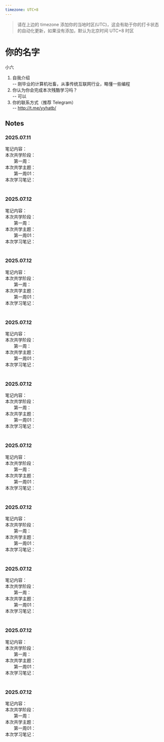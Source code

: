```yaml
---
timezone: UTC+8
---
```


> 请在上边的 timezone 添加你的当地时区(UTC)，这会有助于你的打卡状态的自动化更新，如果没有添加，默认为北京时间 UTC+8 时区


# 你的名字
小六

1. 自我介绍  
   -- 刚毕业的计算机社畜，从事传统互联网行业，略懂一些编程
3. 你认为你会完成本次残酷学习吗？  
  -- 可以
4. 你的联系方式（推荐 Telegram）  
  -- http://t.me/yyhatb/

## Notes

<!-- Content_START -->

### 2025.07.11

笔记内容：  
本次共学阶段：  
　　第一周：  
本次共学主题：  
　　第一周01：  
本次学习笔记：  
　　
### 2025.07.12

笔记内容：  
本次共学阶段：  
　　第一周：  
本次共学主题：  
　　第一周01：  
本次学习笔记：  
　　
　　
### 2025.07.12

笔记内容：  
本次共学阶段：  
　　第一周：  
本次共学主题：  
　　第一周01：  
本次学习笔记：  
　　
　　
### 2025.07.12

笔记内容：  
本次共学阶段：  
　　第一周：  
本次共学主题：  
　　第一周01：  
本次学习笔记：  
　　
　　
### 2025.07.12

笔记内容：  
本次共学阶段：  
　　第一周：  
本次共学主题：  
　　第一周01：  
本次学习笔记：  
　　
　　
### 2025.07.12

笔记内容：  
本次共学阶段：  
　　第一周：  
本次共学主题：  
　　第一周01：  
本次学习笔记：  
　　
　　
### 2025.07.12

笔记内容：  
本次共学阶段：  
　　第一周：  
本次共学主题：  
　　第一周01：  
本次学习笔记：  
　　
　　
### 2025.07.12

笔记内容：  
本次共学阶段：  
　　第一周：  
本次共学主题：  
　　第一周01：  
本次学习笔记：  
　　
　　
### 2025.07.12

笔记内容：  
本次共学阶段：  
　　第一周：  
本次共学主题：  
　　第一周01：  
本次学习笔记：  
　　
　　
### 2025.07.12

笔记内容：  
本次共学阶段：  
　　第一周：  
本次共学主题：  
　　第一周01：  
本次学习笔记：  
　　

<!-- Content_END -->
